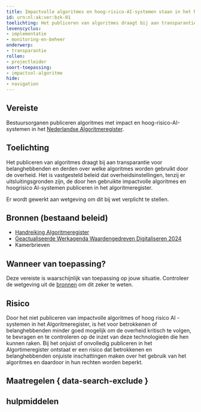 ```yaml
---
title: Impactvolle algoritmes en hoog-risico-AI-systemen staan in het Nederlandse Algoritmeregister
id: urn:nl:ak:ver:bzk-01
toelichting: Het publiceren van algoritmes draagt bij aan transparantie voor belanghebbenden en derden over welke algoritmes worden gebruikt door de overheid. Het is vastgesteld beleid dat overheidsinstellingen, tenzij er uitsluitingsgronden zijn, de door hen gebruikte impactvolle algoritmes en hoog-risico AI-systemen publiceren in het algoritmeregister. 
levenscyclus: 
- implementatie
- monitoring-en-beheer
onderwerp: 
- transparantie
rollen:
- projectleider
soort-toepassing:
- impactvol-algoritme
hide:
- navigation
---
```


<!-- tags -->
## Vereiste
Bestuursorganen publiceren algoritmes met impact en hoog-risico-AI-systemen in het [Nederlandse Algoritmeregister](../hulpmiddelen/algoritmeregister.md).

## Toelichting 
Het publiceren van algoritmes draagt bij aan transparantie voor belanghebbenden en derden over welke algoritmes worden gebruikt door de overheid.
Het is vastgesteld beleid dat overheidsinstellingen, tenzij er uitsluitingsgronden zijn, de door hen gebruikte impactvolle algoritmes en hoogrisico AI-systemen publiceren in het algoritmeregister.

Er wordt gewerkt aan wetgeving om dit bij wet verplicht te stellen.

## Bronnen (bestaand beleid)
- [Handreiking Algoritmeregister](https://www.digitaleoverheid.nl/wp-content/uploads/sites/8/2023/12/Handreiking-Algoritmeregister-versie-1.0.pdf)
- [Geactualiseerde Werkagenda Waardengedreven Digitaliseren 2024](https://open.overheid.nl/documenten/8fb16ed3-0946-49d5-bf1a-96724f1762d6/file)
- Kamerbrieven

## Wanneer van toepassing? 
<!-- tags-ai-act --> 
Deze vereiste is waarschijnlijk van toepassing op jouw situatie. Controleer de wetgeving uit de [bronnen](#bronnen) om dit zeker te weten. 

## Risico 
Door het niet publiceren van impactvolle algoritmes of hoog risico AI -systemen in het Algoritmeregister, is het voor betrokkenen of belanghebbenden minder goed mogelijk om de overheid kritisch te volgen, te bevragen en te controleren op de inzet van deze technologieën die hen kunnen raken. 
Bij het onjuist of onvolledig publiceren in het Algortimeregister ontstaat er een risico dat betrokkenen en belanghebbenden onjuiste inschattingen maken over het gebruik van het algoritmes en daardoor in hun rechten worden beperkt.

## Maatregelen { data-search-exclude } 
<!-- list_maatregelen vereiste/bzk-01-algoritmeregister no-search no-onderwerp no-rol no-levenscyclus -->

## hulpmiddelen
<!-- list_hulpmiddelen vereiste/bzk-01-algoritmeregister no-search no-onderwerp no-rol no-levenscyclus no-id -->
